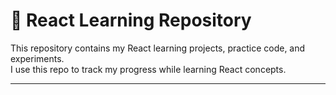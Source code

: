 # 📘 React Learning Repository

This repository contains my React learning projects, practice code, and experiments.  
I use this repo to track my progress while learning React concepts.

---